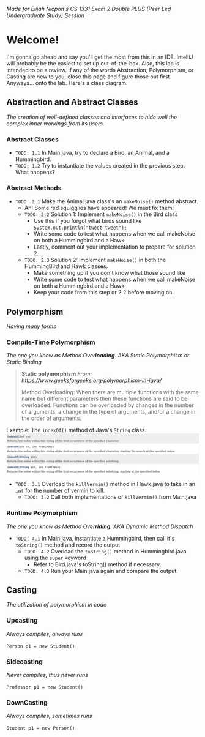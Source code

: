 *Made for Elijah Nicpon's CS 1331 Exam 2 Double PLUS (Peer Led Undergraduate Study) Session*

# Welcome!
I'm gonna go ahead and say you'll get the most from this in an IDE. IntelliJ will probably be the easiest to set up out-of-the-box.
Also, this lab is intended to be a review. If any of the words Abstraction, Polymorphism, or Casting are new to you, close this page and figure those out first.
Anyways... onto the lab. Here's a class diagram.


## Abstraction and Abstract Classes
*The creation of well-defined classes and interfaces to hide well the complex inner workings from its users.*

### Abstract Classes
- `TODO: 1.1` In Main.java, try to declare a Bird, an Animal, and a Hummingbird.
- `TODO: 1.2` Try to instantiate the values created in the previous step. What happens?

### Abstract Methods
- `TODO: 2.1` Make the Animal.java class's an `makeNoise()` method abstract.
  - Ah! Some red squigglies have appeared! We must fix them!
  - `TODO: 2.2` Solution 1: Implement `makeNoise()` in the Bird class
    - Use this if you forgot what birds sound like `System.out.println("tweet tweet");`
    - Write some code to test what happens when we call makeNoise on both a Hummingbird and a Hawk.
    - Lastly, comment out your implementation to prepare for solution 2...
  - `TODO: 2.3` Solution 2: Implement `makeNoise()` in both the HummingBird and Hawk classes.
    - Make something up if you don't know what those sound like
    - Write some code to test what happens when we call makeNoise on both a Hummingbird and a Hawk.
    - Keep your code from this step or 2.2 before moving on.

## Polymorphism
*Having many forms*
### Compile-Time Polymorphism
*The one you know as Method Over**loading**. AKA Static Polymorphism or Static Binding*
> **Static polymorphism** *From: https://www.geeksforgeeks.org/polymorphism-in-java/*
> 
> Method Overloading: When there are multiple functions with the same name but different parameters then these functions are said to be overloaded. Functions can be overloaded by changes in the number of arguments, a change in the type of arguments, and/or a change in the order of arguments.

Example: The `indexOf()` method of Java's `String` class. 
![img_1.png](img_1.png)

- `TODO: 3.1` Overload the `killVermin()` method in Hawk.java to take in an `int` for the number of vermin to kill.
  - `TODO: 3.2` Call both implementations of `killVermin()` from Main.java


### Runtime Polymorphism
*The one you know as Method Over**riding**. AKA Dynamic Method Dispatch*

- `TODO: 4.1` In Main.java, instantiate a Hummingbird, then call it's `toString()` method and record the output
  - `TODO: 4.2` Overload the `toString()` method in Hummingbird.java using the `super` keyword
    - Refer to Bird.java's toString() method if necessary.
  - `TOOD: 4.3` Run your Main.java again and compare the output.

## Casting
*The utilization of polymorphism in code*

### Upcasting
*Always compiles, always runs*

`Person p1 = new Student()`

### Sidecasting
*Never compiles, thus never runs*

`Professor p1 = new Student()`


### DownCasting
*Always compiles, sometimes runs*

`Student p1 = new Person()`